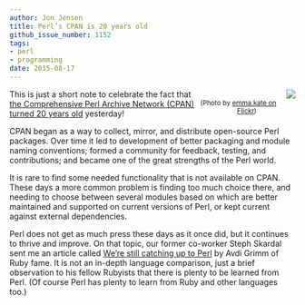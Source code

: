 ```yaml
---
author: Jon Jensen
title: Perl’s CPAN is 20 years old
github_issue_number: 1152
tags:
- perl
- programming
date: 2015-08-17
---
```




<div class="separator" style="clear: both; float: right; text-align: center; margin-bottom: 1em"><a href="/blog/2015/08/perls-cpan-is-20-years-old/image-0-big.png" imageanchor="1" style="clear: right; float: right; margin-bottom: 0.5em; margin-left: 1em;"><img border="0" src="/blog/2015/08/perls-cpan-is-20-years-old/image-0.png"/></a><br/><small>(Photo by <a href="https://flic.kr/p/8VPGbE">emma.kate on Flickr</a>)</small></div>

This is just a short note to celebrate the fact that [the Comprehensive Perl Archive Network (CPAN) turned 20 years old](http://blogs.perl.org/users/neilb/2015/08/cpan-is-20.html) yesterday!

CPAN began as a way to collect, mirror, and distribute open-source Perl packages. Over time it led to development of better packaging and module naming conventions; formed a community for feedback, testing, and contributions; and became one of the great strengths of the Perl world.

It is rare to find some needed functionality that is not available on CPAN. These days a more common problem is finding too much choice there, and needing to choose between several modules based on which are better maintained and supported on current versions of Perl, or kept current against external dependencies.

Perl does not get as much press these days as it once did, but it continues to thrive and improve. On that topic, our former co-worker Steph Skardal sent me an article called [We’re still catching up to Perl](http://www.virtuouscode.com/2015/08/07/were-still-catching-up-to-perl/) by Avdi Grimm of Ruby fame. It is not an in-depth language comparison, just a brief observation to his fellow Rubyists that there is plenty to be learned from Perl. (Of course Perl has plenty to learn from Ruby and other languages too.)


